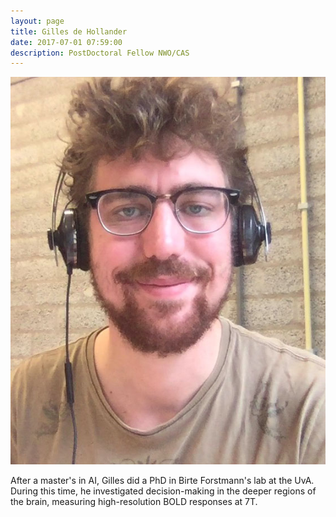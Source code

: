 ```yaml
---
layout: page
title: Gilles de Hollander
date: 2017-07-01 07:59:00
description: PostDoctoral Fellow NWO/CAS
---
```


<img class="col one right" src="/img/people/gh.jpg">

After a master's in AI, Gilles did a PhD in Birte Forstmann's lab at the UvA. During this time, he investigated decision-making in the deeper regions of the brain, measuring high-resolution BOLD responses at 7T. 
